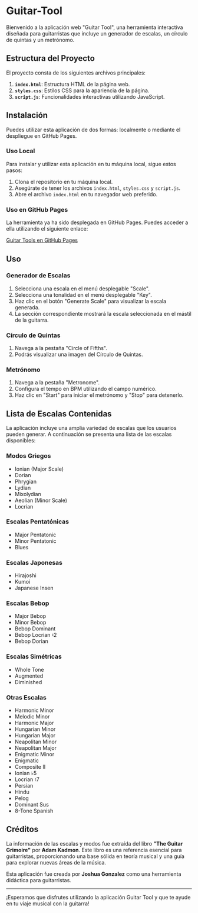 # Guitar-Tool

Bienvenido a la aplicación web "Guitar Tool", una herramienta interactiva diseñada para guitarristas que incluye un generador de escalas, un círculo de quintas y un metrónomo.
## Estructura del Proyecto

El proyecto consta de los siguientes archivos principales:

1. **`index.html`**: Estructura HTML de la página web.
2. **`styles.css`**: Estilos CSS para la apariencia de la página.
3. **`script.js`**: Funcionalidades interactivas utilizando JavaScript.

## Instalación

Puedes utilizar esta aplicación de dos formas: localmente o mediante el despliegue en GitHub Pages.

### Uso Local

Para instalar y utilizar esta aplicación en tu máquina local, sigue estos pasos:

1. Clona el repositorio en tu máquina local.
2. Asegúrate de tener los archivos `index.html`, `styles.css` y `script.js`.
3. Abre el archivo `index.html` en tu navegador web preferido.

### Uso en GitHub Pages

La herramienta ya ha sido desplegada en GitHub Pages. Puedes acceder a ella utilizando el siguiente enlace:

[Guitar Tools en GitHub Pages](https://dashblaze.github.io/Guitar-Tool/)

## Uso

### Generador de Escalas

1. Selecciona una escala en el menú desplegable "Scale".
2. Selecciona una tonalidad en el menú desplegable "Key".
3. Haz clic en el botón "Generate Scale" para visualizar la escala generada.
4. La sección correspondiente mostrará la escala seleccionada en el mástil de la guitarra.

### Círculo de Quintas

1. Navega a la pestaña "Circle of Fifths".
2. Podrás visualizar una imagen del Círculo de Quintas.

### Metrónomo

1. Navega a la pestaña "Metronome".
2. Configura el tempo en BPM utilizando el campo numérico.
3. Haz clic en "Start" para iniciar el metrónomo y "Stop" para detenerlo.

## Lista de Escalas Contenidas

La aplicación incluye una amplia variedad de escalas que los usuarios pueden generar. A continuación se presenta una lista de las escalas disponibles:

### Modos Griegos

- Ionian (Major Scale)
- Dorian
- Phrygian
- Lydian
- Mixolydian
- Aeolian (Minor Scale)
- Locrian

### Escalas Pentatónicas

- Major Pentatonic
- Minor Pentatonic
- Blues

### Escalas Japonesas

- Hirajoshi
- Kumoi
- Japanese Insen

### Escalas Bebop

- Major Bebop
- Minor Bebop
- Bebop Dominant
- Bebop Locrian ♮2
- Bebop Dorian

### Escalas Simétricas

- Whole Tone
- Augmented
- Diminished

### Otras Escalas

- Harmonic Minor
- Melodic Minor
- Harmonic Major
- Hungarian Minor
- Hungarian Major
- Neapolitan Minor
- Neapolitan Major
- Enigmatic Minor
- Enigmatic
- Composite II
- Ionian ♭5
- Locrian ♮7
- Persian
- Hindu
- Pelog
- Dominant Sus
- 8-Tone Spanish

## Créditos

La información de las escalas y modos fue extraída del libro **"The Guitar Grimoire"** por **Adam Kadmon**. Este libro es una referencia esencial para guitarristas, proporcionando una base sólida en teoría musical y una guía para explorar nuevas áreas de la música.

Esta aplicación fue creada por **Joshua Gonzalez** como una herramienta didáctica para guitarristas.

---

¡Esperamos que disfrutes utilizando la aplicación Guitar Tool y que te ayude en tu viaje musical con la guitarra!
